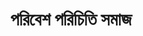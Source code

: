 ---
title: "পরিবেশ পরিচিতি সমাজ"
class: ৩য় শ্রেণি
ayear: ২০০৩ - ২০১১
publisher: "NCTB"
inlang: "bn-BD"
genre: "TextBook"
thumb: somaj c3 2009.png
---